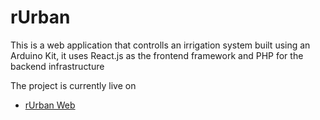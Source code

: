 # rUrban

This is a web application that controlls an irrigation system built using an Arduino Kit, it uses React.js as the frontend framework and PHP for the backend infrastructure

The project is currently live on 

- [rUrban Web](https://malikmustapha.com/rurban) 
